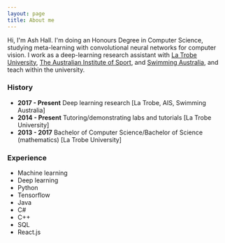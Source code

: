 ```yaml
---
layout: page
title: About me
---
```


Hi, I'm Ash Hall. I'm doing an Honours Degree in Computer Science, studying meta-learning with convolutional neural networks for computer vision.
I work as a deep-learning research assistant with [La Trobe University](https://www.latrobe.edu.au/), [The Australian Institute of Sport](https://www.ausport.gov.au/ais), and [Swimming Australia](https://www.swimming.org.au/home.aspx), and teach within the university.


### History

- __2017 - Present__ Deep learning research [La Trobe, AIS, Swimming Australia]
- __2014 - Present__ Tutoring/demonstrating labs and tutorials [La Trobe University]
- __2013 - 2017__ Bachelor of Computer Science/Bachelor of Science (mathematics) [La Trobe University]

### Experience
- Machine learning
- Deep learning
- Python
- Tensorflow
- Java
- C#
- C++
- SQL
- React.js
